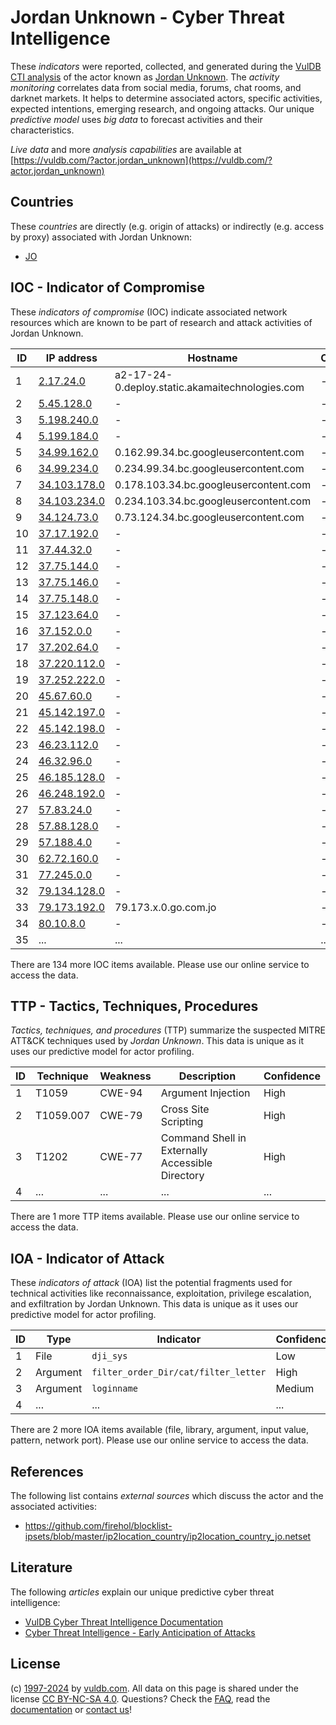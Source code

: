 # Jordan Unknown - Cyber Threat Intelligence

These _indicators_ were reported, collected, and generated during the [VulDB CTI analysis](https://vuldb.com/?kb.cti) of the actor known as [Jordan Unknown](https://vuldb.com/?actor.jordan_unknown). The _activity monitoring_ correlates data from social media, forums, chat rooms, and darknet markets. It helps to determine associated actors, specific activities, expected intentions, emerging research, and ongoing attacks. Our unique _predictive model_ uses _big data_ to forecast activities and their characteristics.

_Live data_ and more _analysis capabilities_ are available at [https://vuldb.com/?actor.jordan_unknown](https://vuldb.com/?actor.jordan_unknown)

## Countries

These _countries_ are directly (e.g. origin of attacks) or indirectly (e.g. access by proxy) associated with Jordan Unknown:

* [JO](https://vuldb.com/?country.jo)

## IOC - Indicator of Compromise

These _indicators of compromise_ (IOC) indicate associated network resources which are known to be part of research and attack activities of Jordan Unknown.

ID | IP address | Hostname | Campaign | Confidence
-- | ---------- | -------- | -------- | ----------
1 | [2.17.24.0](https://vuldb.com/?ip.2.17.24.0) | a2-17-24-0.deploy.static.akamaitechnologies.com | - | High
2 | [5.45.128.0](https://vuldb.com/?ip.5.45.128.0) | - | - | High
3 | [5.198.240.0](https://vuldb.com/?ip.5.198.240.0) | - | - | High
4 | [5.199.184.0](https://vuldb.com/?ip.5.199.184.0) | - | - | High
5 | [34.99.162.0](https://vuldb.com/?ip.34.99.162.0) | 0.162.99.34.bc.googleusercontent.com | - | Medium
6 | [34.99.234.0](https://vuldb.com/?ip.34.99.234.0) | 0.234.99.34.bc.googleusercontent.com | - | Medium
7 | [34.103.178.0](https://vuldb.com/?ip.34.103.178.0) | 0.178.103.34.bc.googleusercontent.com | - | Medium
8 | [34.103.234.0](https://vuldb.com/?ip.34.103.234.0) | 0.234.103.34.bc.googleusercontent.com | - | Medium
9 | [34.124.73.0](https://vuldb.com/?ip.34.124.73.0) | 0.73.124.34.bc.googleusercontent.com | - | Medium
10 | [37.17.192.0](https://vuldb.com/?ip.37.17.192.0) | - | - | High
11 | [37.44.32.0](https://vuldb.com/?ip.37.44.32.0) | - | - | High
12 | [37.75.144.0](https://vuldb.com/?ip.37.75.144.0) | - | - | High
13 | [37.75.146.0](https://vuldb.com/?ip.37.75.146.0) | - | - | High
14 | [37.75.148.0](https://vuldb.com/?ip.37.75.148.0) | - | - | High
15 | [37.123.64.0](https://vuldb.com/?ip.37.123.64.0) | - | - | High
16 | [37.152.0.0](https://vuldb.com/?ip.37.152.0.0) | - | - | High
17 | [37.202.64.0](https://vuldb.com/?ip.37.202.64.0) | - | - | High
18 | [37.220.112.0](https://vuldb.com/?ip.37.220.112.0) | - | - | High
19 | [37.252.222.0](https://vuldb.com/?ip.37.252.222.0) | - | - | High
20 | [45.67.60.0](https://vuldb.com/?ip.45.67.60.0) | - | - | High
21 | [45.142.197.0](https://vuldb.com/?ip.45.142.197.0) | - | - | High
22 | [45.142.198.0](https://vuldb.com/?ip.45.142.198.0) | - | - | High
23 | [46.23.112.0](https://vuldb.com/?ip.46.23.112.0) | - | - | High
24 | [46.32.96.0](https://vuldb.com/?ip.46.32.96.0) | - | - | High
25 | [46.185.128.0](https://vuldb.com/?ip.46.185.128.0) | - | - | High
26 | [46.248.192.0](https://vuldb.com/?ip.46.248.192.0) | - | - | High
27 | [57.83.24.0](https://vuldb.com/?ip.57.83.24.0) | - | - | High
28 | [57.88.128.0](https://vuldb.com/?ip.57.88.128.0) | - | - | High
29 | [57.188.4.0](https://vuldb.com/?ip.57.188.4.0) | - | - | High
30 | [62.72.160.0](https://vuldb.com/?ip.62.72.160.0) | - | - | High
31 | [77.245.0.0](https://vuldb.com/?ip.77.245.0.0) | - | - | High
32 | [79.134.128.0](https://vuldb.com/?ip.79.134.128.0) | - | - | High
33 | [79.173.192.0](https://vuldb.com/?ip.79.173.192.0) | 79.173.x.0.go.com.jo | - | High
34 | [80.10.8.0](https://vuldb.com/?ip.80.10.8.0) | - | - | High
35 | ... | ... | ... | ...

There are 134 more IOC items available. Please use our online service to access the data.

## TTP - Tactics, Techniques, Procedures

_Tactics, techniques, and procedures_ (TTP) summarize the suspected MITRE ATT&CK techniques used by _Jordan Unknown_. This data is unique as it uses our predictive model for actor profiling.

ID | Technique | Weakness | Description | Confidence
-- | --------- | -------- | ----------- | ----------
1 | T1059 | CWE-94 | Argument Injection | High
2 | T1059.007 | CWE-79 | Cross Site Scripting | High
3 | T1202 | CWE-77 | Command Shell in Externally Accessible Directory | High
4 | ... | ... | ... | ...

There are 1 more TTP items available. Please use our online service to access the data.

## IOA - Indicator of Attack

These _indicators of attack_ (IOA) list the potential fragments used for technical activities like reconnaissance, exploitation, privilege escalation, and exfiltration by Jordan Unknown. This data is unique as it uses our predictive model for actor profiling.

ID | Type | Indicator | Confidence
-- | ---- | --------- | ----------
1 | File | `dji_sys` | Low
2 | Argument | `filter_order_Dir/cat/filter_letter` | High
3 | Argument | `loginname` | Medium
4 | ... | ... | ...

There are 2 more IOA items available (file, library, argument, input value, pattern, network port). Please use our online service to access the data.

## References

The following list contains _external sources_ which discuss the actor and the associated activities:

* https://github.com/firehol/blocklist-ipsets/blob/master/ip2location_country/ip2location_country_jo.netset

## Literature

The following _articles_ explain our unique predictive cyber threat intelligence:

* [VulDB Cyber Threat Intelligence Documentation](https://vuldb.com/?kb.cti)
* [Cyber Threat Intelligence - Early Anticipation of Attacks](https://www.scip.ch/en/?labs.20201022)

## License

(c) [1997-2024](https://vuldb.com/?kb.changelog) by [vuldb.com](https://vuldb.com/?kb.about). All data on this page is shared under the license [CC BY-NC-SA 4.0](https://creativecommons.org/licenses/by-nc-sa/4.0/). Questions? Check the [FAQ](https://vuldb.com/?kb.faq), read the [documentation](https://vuldb.com/?kb) or [contact us](https://vuldb.com/?contact)!
